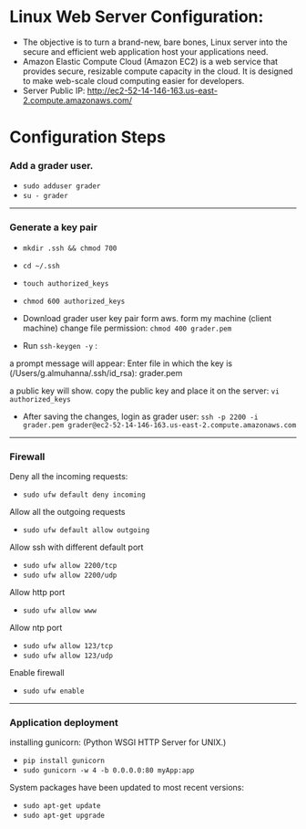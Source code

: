 # Linux Web Server Configuration:
- The objective is to turn a brand-new, bare bones, Linux server into the secure and efficient web application host your applications need.
- Amazon Elastic Compute Cloud (Amazon EC2) is a web service that provides secure, resizable compute capacity in the cloud. It is designed to make web-scale cloud computing easier for developers.
- Server Public IP: http://ec2-52-14-146-163.us-east-2.compute.amazonaws.com/

# Configuration Steps
 
### Add a grader user.

- `sudo adduser grader`
- `su - grader`
--------------------------
### Generate a key pair
- `mkdir .ssh && chmod 700 `
- `cd ~/.ssh`
- `touch authorized_keys`
- `chmod 600 authorized_keys`
- Download grader user key pair form aws.
form my machine (client machine) change file permission:
`chmod 400 grader.pem`

- Run `ssh-keygen -y` : 

a prompt message will appear:
Enter file in which the key is (/Users/g.almuhanna/.ssh/id_rsa): grader.pem

a public key will show. 
copy the public key and place it on the server: 
`vi authorized_keys`

- After saving the changes, login as grader user:
 `ssh -p 2200 -i grader.pem grader@ec2-52-14-146-163.us-east-2.compute.amazonaws.com`
 
 ---------------------------
### Firewall
Deny all the incoming requests:
- `sudo ufw default deny incoming`

Allow all the outgoing requests
- `sudo ufw default allow outgoing`

Allow ssh with different default port
- `sudo ufw allow 2200/tcp`
- `sudo ufw allow 2200/udp`

Allow http port
- `sudo ufw allow www`

Allow ntp port

- `sudo ufw allow 123/tcp`
- `sudo ufw allow 123/udp`

Enable firewall
- `sudo ufw enable`

----------------------------------
### Application deployment 

installing gunicorn: (Python WSGI HTTP Server for UNIX.)
- `pip install gunicorn`
- `sudo gunicorn -w 4 -b 0.0.0.0:80 myApp:app`

System packages have been updated to most recent versions:
- `sudo apt-get update`
- `sudo apt-get upgrade`


